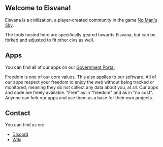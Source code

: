 ## Welcome to Eisvana!

Eisvana is a civilization, a player-created community in the game [No Man's Sky](https://www.nomanssky.com/).

The tools hosted here are specifically geared towards Eisvana, but can be forked and adjusted to fit other civs as well.

## Apps

You can find all of our apps on our [Government Portal](https://eisvana.github.io/)

Freedom is one of our core values. This also applies to our software. All of our apps respect your freedom to enjoy the web without being tracked or monitored, meaning they do not collect any data about you, at all. Our apps and code are freely available. "Free" as in "freedom" and as in "no cost". Anyone can fork our apps and use them as a base for their own projects.

## Contact
You can find us on:
- [Discord](https://discord.gg/Czu3VvjBaa)
- [Wiki](https://nomanssky.fandom.com/wiki/Eisvana)

<!--

**Here are some ideas to get you started:**

🙋‍♀️ A short introduction - what is your organization all about?
🌈 Contribution guidelines - how can the community get involved?
👩‍💻 Useful resources - where can the community find your docs? Is there anything else the community should know?
🍿 Fun facts - what does your team eat for breakfast?
🧙 Remember, you can do mighty things with the power of [Markdown](https://docs.github.com/github/writing-on-github/getting-started-with-writing-and-formatting-on-github/basic-writing-and-formatting-syntax)
-->
